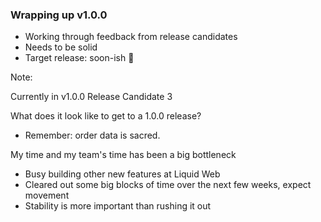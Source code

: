 ### Wrapping up <span style="text-transform: none;">v</span>1.0.0

* <!-- .element: class="fragment" --> Working through feedback from release candidates
* <!-- .element: class="fragment" --> Needs to be solid
* <!-- .element: class="fragment" --> Target release: soon-ish 😬

Note:

Currently in v1.0.0 Release Candidate 3

What does it look like to get to a 1.0.0 release?
- Remember: order data is sacred.

My time and my team's time has been a big bottleneck
- Busy building other new features at Liquid Web
- Cleared out some big blocks of time over the next few weeks, expect movement
- Stability is more important than rushing it out

